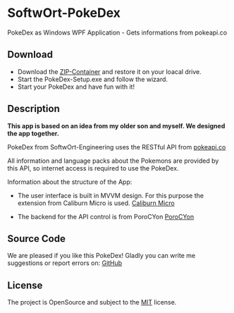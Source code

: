 # SoftwOrt-PokeDex
PokeDex as Windows WPF Application - Gets informations from pokeapi.co

## Download

- Download the [ZIP-Container](https://github.com/SoftwOrt-Engineering/SoftwOrt-PokeDex/raw/master/SpftwOrt-PokeDex.zip) and restore it on your loacal drive.
- Start the PokeDex-Setup.exe and follow the wizard.
- Start your PokeDex and have fun with it!

## Description
<b>This app is based on an idea from my older son and myself. We designed the app together.</b>

PokeDex from SoftwOrt-Engineering uses the RESTful API from [pokeapi.co](https://pokeapi.co/)

All information and language packs about the Pokemons are provided by this API, so internet access is required to use the PokeDex.

Information about the structure of the App:
- The user interface is built in MVVM design. For this purpose the extension from Caliburn Micro is used.
[Caliburn Micro](https://caliburnmicro.com/)

- The backend for the API control is from PoroCYon [PoroCYon](https://gitlab.com/PoroCYon/PokeApi.NET)

## Source Code
We are pleased if you like this PokeDex! Gladly you can write me suggestions or report errors on:
[GitHub](https://github.com/SO-Eng/SoftwOrt-PokeApi.co)

## License
The project is OpenSource and subject to the [MIT](https://opensource.org/licenses/MIT) license.
